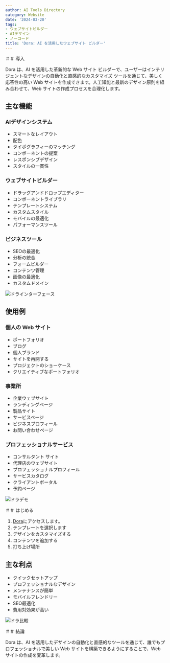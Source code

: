 ```yaml
---
author: AI Tools Directory
category: Website
date: '2024-03-20'
tags:
- ウェブサイトビルダー
- AIデザイン
- ノーコード
title: 'Dora: AI を活用したウェブサイト ビルダー'
---
```


＃＃ 導入

Dora は、AI を活用した革新的な Web サイト ビルダーで、ユーザーはインテリジェントなデザインの自動化と直感的なカスタマイズ ツールを通じて、美しく応答性の高い Web サイトを作成できます。人工知能と最新のデザイン原則を組み合わせて、Web サイトの作成プロセスを合理化します。

## 主な機能

### AIデザインシステム
- スマートなレイアウト
- 配色
- タイポグラフィーのマッチング
- コンポーネントの提案
- レスポンシブデザイン
- スタイルの一貫性

### ウェブサイトビルダー
- ドラッグアンドドロップエディター
- コンポーネントライブラリ
- テンプレートシステム
- カスタムスタイル
- モバイルの最適化
- パフォーマンスツール

### ビジネスツール
- SEOの最適化
- 分析の統合
- フォームビルダー
- コンテンツ管理
- 画像の最適化
- カスタムドメイン

![ドラインターフェース](/imgs/dora/interface.jpg)

## 使用例

### 個人の Web サイト
- ポートフォリオ
- ブログ
- 個人ブランド
- サイトを再開する
- プロジェクトのショーケース
- クリエイティブなポートフォリオ

### 事業所
- 企業ウェブサイト
- ランディングページ
- 製品サイト
- サービスページ
- ビジネスプロフィール
- お問い合わせページ

### プロフェッショナルサービス
- コンサルタント サイト
- 代理店のウェブサイト
- プロフェッショナルプロフィール
- サービスカタログ
- クライアントポータル
- 予約ページ

![ドラデモ](/imgs/dora/demo.jpg)

＃＃ はじめる

1. [Dora](https://dora.run)にアクセスします。
2. テンプレートを選択します
3. デザインをカスタマイズする
4. コンテンツを追加する
5. 打ち上げ場所

## 主な利点

- クイックセットアップ
- プロフェッショナルなデザイン
- メンテナンスが簡単
- モバイルフレンドリー
- SEO最適化
- 費用対効果が高い

![ドラ比較](/imgs/dora/comparison.jpg)

＃＃ 結論

Dora は、AI を活用したデザインの自動化と直感的なツールを通じて、誰でもプロフェッショナルで美しい Web サイトを構築できるようにすることで、Web サイトの作成を変革します。